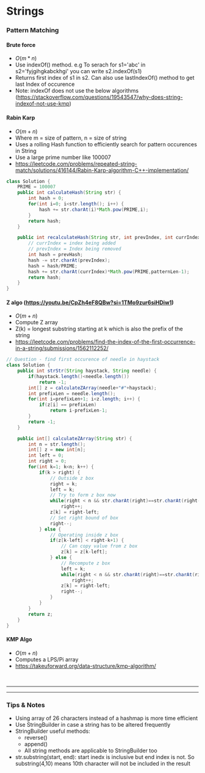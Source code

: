 # Strings

### Pattern Matching 

#### Brute force
  - $O(m*n)$
  - Use indexOf() method. e.g To serach for s1='abc' in s2='fyjgihgkabckhgi' you can write s2.indexOf(s1)
  - Returns first index of s1 in s2. Can also use lastIndexOf() method to get last Index of occurence 
  - Note: indexOf does not use the below algorithms (https://stackoverflow.com/questions/19543547/why-does-string-indexof-not-use-kmp)

#### Rabin Karp
  - $O(m+n)$
  - Where m = size of pattern, n = size of string
  - Uses a rolling Hash function to efficiently search for pattern occurences in String
  - Use a large prime number like 100007
  - https://leetcode.com/problems/repeated-string-match/solutions/416144/Rabin-Karp-algorithm-C++-implementation/

```java
class Solution {
    PRIME = 100007
    public int calculateHash(String str) {
        int hash = 0;
        for(int i=0; i<str.length(); i++) {
            hash += str.charAt(i)*Math.pow(PRIME,i);
        }
        return hash;
    }

    public int recalculateHash(String str, int prevIndex, int currIndex, int patternLen, int prevHash) {
        // currIndex = index being added
        // prevIndex = Index being removed
        int hash = prevHash;
        hash -= str.charAt(prevIndex);
        hash = hash/PRIME;
        hash += str.charAt(currIndex)*Math.pow(PRIME,patternLen-1);
        return hash;
    }
}
```

#### Z algo (https://youtu.be/CpZh4eF8QBw?si=1TMo9zur6siHDiw1)
  - $O(m+n)$
  - Compute Z array
  - Z(k) = longest substring starting at k which is also the prefix of the string
  - https://leetcode.com/problems/find-the-index-of-the-first-occurrence-in-a-string/submissions/1562112252/

```java
// Question - find first occurence of needle in haystack
class Solution {
    public int strStr(String haystack, String needle) {
        if(haystack.length()<needle.length())
            return -1;
        int[] z = calculateZArray(needle+"#"+haystack);
        int prefixLen = needle.length();
        for(int i=prefixLen+1; i<z.length; i++) {
            if(z[i] == prefixLen)
                return i-prefixLen-1;
        }
        return -1;
    }

    public int[] calculateZArray(String str) {
        int n = str.length();
        int[] z = new int[n];
        int left = 0;
        int right = 0;
        for(int k=1; k<n; k++) {
            if(k > right) {
                // Outside z box
                right = k;
                left = k;
                // Try to form z box now
                while(right < n && str.charAt(right)==str.charAt(right-left))
                    right++;
                z[k] = right-left;
                // Set right bound of box
                right--;
            } else {
                // Operating inside z box
                if(z[k-left] < right-k+1) {
                    // Can copy value from z box
                    z[k] = z[k-left];
                } else {
                    // Recompute z box
                    left = k;
                    while(right < n && str.charAt(right)==str.charAt(right-left))
                        right++;
                    z[k] = right-left;
                    right--;
                }
            }
        }
        return z;
    }
}

```

#### KMP Algo
  - $O(m+n)$
  - Computes a LPS/Pi array
  - https://takeuforward.org/data-structure/kmp-algorithm/


<br>

---
---

### Tips & Notes

- Using array of 26 characters instead of a hashmap is more time efficient
- Use StringBuilder in case a string has to be altered frequently
- StringBuilder useful methods:
  - reverse()
  - append()
  - All string methods are applicable to StringBuilder too
- str.substring(start, end): start inedx is inclusive but end index is not. So substring(4,10) means 10th character will not be included in the result
